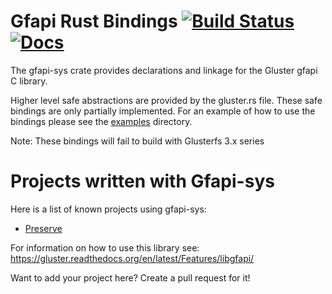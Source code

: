 # Gfapi Rust Bindings [![Build Status](https://travis-ci.org/gluster/Gfapi-sys.svg?branch=master)](https://travis-ci.org/gluster/Gfapi-sys) [![Docs](https://docs.rs/gfapi-sys/badge.svg)](https://docs.rs/gfapi-sys)
The gfapi-sys crate provides declarations and linkage for the 
Gluster gfapi C library.

Higher level safe abstractions are provided by the gluster.rs file.  These safe bindings are only partially implemented.
For an example of how to use the bindings please see the [examples](https://github.com/gluster/Gfapi-sys/tree/master/examples) directory. 

Note: These bindings will fail to build with Glusterfs 3.x series

# Projects written with Gfapi-sys

Here is a list of known projects using gfapi-sys:

 * [Preserve](https://github.com/cholcombe973/preserve)
 
For information on how to use this library see: https://gluster.readthedocs.org/en/latest/Features/libgfapi/

Want to add your project here? Create a pull request for it!
